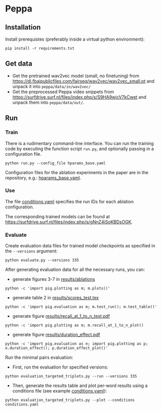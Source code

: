 # Peppa

## Installation

Install prerequistes (preferably inside a virtual python environment):
```
pip install -r requirements.txt
```


## Get data

- Get the pretrained wav2vec model (small, no finetuning) from https://dl.fbaipublicfiles.com/fairseq/wav2vec/wav2vec_small.pt and unpack it into `peppa/data/in/wav2vec/`
- Get the preprocessed Peppa video snippets from https://surfdrive.surf.nl/files/index.php/s/S9HA9wicV7kCwet and unpack them into `peppa/data/out/`.


## Run

### Train
There is a rudimentary command-line interface. You can run the training code by executing the function script `run.py`, and optionally passing 
in a configuration file.
```
python run.py --config_file hparams_base.yaml
```
Configuration files for the ablation experiments in the paper are in the repository, e.g.: [hparams_base.yaml](hparams_base.yaml).



### Use
The file [conditions.yaml](conditions.yaml) specifies the run IDs for each ablation configuration.

The corresponding trained models can be found at https://surfdrive.surf.nl/files/index.php/s/gNnZ4iSoKBDsOGK. 

### Evaluate

Create evaluation data files for trained model checkpoints as specified in the `--versions` argument:
```
python evaluate.py --versions 335
```

After generating evaluation data for all the necessary runs, you can:

- generate figures 3-7 in [results/ablations](results/ablations)
```
python -c 'import pig.plotting as m; m.plots()'
```

- generate table 2 in [results/scores_test.tex](results/scores_test.tex)
 ```
 python -c 'import pig.evaluation as m; m.test_run(); m.test_table()'
 ```
- generate figure [results/recall_at_1_to_n_test.pdf](results/recall_at_1_to_n_test.pdf)
```
python -c 'import pig.plotting as m; m.recall_at_1_to_n_plot()
```
- generate figure [results/duration_effect.pdf](results/duration_effect.pdf)
```
python -c 'import pig.evaluation as e; import pig.plotting as p; e.duration_effect(); p.duration_effect_plot()'
```

Run the minimal pairs evaluation:

- First, run the evaluation for specified versions:
```
python evaluation_targeted_triplets.py --run --versions 335
```
- Then, generate the results table and plot per-word results using a conditions file (see example [conditions.yaml](conditions.yaml)):
```
python evaluation_targeted_triplets.py --plot --conditions conditions.yaml
```

